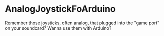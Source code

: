 # AnalogJoystickFoArduino
Remember those joysticks, often analog, that plugged into the "game port" on your soundcard? Wanna use them with Arduino?
